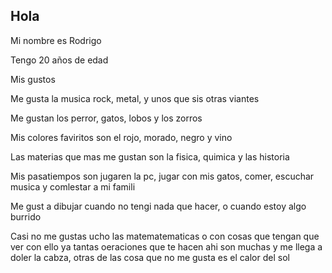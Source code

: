 ## Hola

Mi nombre es Rodrigo

Tengo 20 años de edad

Mis gustos

Me gusta la musica rock, metal, y unos que sis otras viantes

Me gustan los perror, gatos, lobos y los zorros

Mis colores faviritos  son el rojo, morado, negro y vino 

Las materias que mas me gustan son la fisica, quimica y las historia

Mis pasatiempos son jugaren la pc, jugar con mis gatos, comer, escuchar musica y comlestar a mi famili

Me gust a dibujar cuando no tengi nada que hacer, o cuando estoy algo burrido

Casi no me gustas ucho las matematematicas o con cosas que tengan que ver con ello ya tantas oeraciones que te hacen ahi son muchas y me llega a doler la cabza, otras de las cosa que no me gusta es el calor del sol

